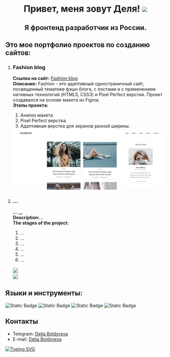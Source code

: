 <h1 align="center">Привет, меня зовут Деля!
<img src="https://github.com/blackcater/blackcater/raw/main/images/Hi.gif" height="32"/>
</h1>
<h2 align="center">Я фронтенд разработчик из России.</h2>

<h2>Это мое портфолио проектов по созданию сайтов:</h2>
<ol>
   <li>
      <h3>Fashion blog</h3>
      <p>
      <strong>Ссылка на сайт:</strong> <a href="https://renadellaa.github.io/fashion-blog.github.io/">Fashion blog</a><br>
      <strong>Описание:</strong> Fashion - это адаптивный одностраничный сайт, посвященный тематике фэшн блога, с постами и с применением нативных технологий (HTML5, CSS3) и Pixel Perfect верстки. Проект создавался на основе макета из Figma.<br>
      <strong>Этапы проекта:</strong>
      <ol type="1">
         <li>Анализ макета.</li>
         <li>Pixel Perfect верстка.</li>
         <li>Адаптивная верстка для экранов разной ширины.</li>
      </ol>
      <img src="img/Fashion-blog.png">
      </p>
   </li>
   <li>
      <h3>...</h3>
      <p>
      <strong>...</strong> <a href="#">...</a><br>
      <strong>Description:</strong>...<br>
      <strong>The stages of the project:</strong>
         <ol type="1">
            <li>...</li>
            <li>...</li>
            <li>...</li>
            <li>...</li>
            <li>...</li>
            <li>...</li>
         </ol><br>
      <img src="#"><br>
      <img src="#">
      </p>
   </li>
</ol>
<h2>Языки и инструменты:</h2>
<div style="
  display: inline;
">
  <img alt="Static Badge" src="https://img.shields.io/badge/HTML-orange">
  <img alt="Static Badge" src="https://img.shields.io/badge/CSS-%235757FF">
  <img alt="Static Badge" src="https://img.shields.io/badge/JavaScript-%23E9F631">
  <img alt="Static Badge" src="https://img.shields.io/badge/Figma-%23EC3F3F">
</div>
<h2>Контакты</h2>
<ul>
   <li>
      Telegram: <a href="https://t.me/renadellaa">Delia Boldyreva</a>
   </li>
   <li>
      E-mail: <a href="mailto:delya.boldyreva.95@mail.ru">Delia Boldyreva</a>
   </li>
</ul>

<a href="https://git.io/typing-svg">
<img src="https://readme-typing-svg.herokuapp.com?font=Fira+Code&pause=1000&color=F7C322&background=000000&center=true&vCenter=true&multiline=true&random=false&width=360&height=70&lines=A+journey+of+a+thousand+miles;begins+with+a+single+step." alt="Typing SVG" /
</a>
